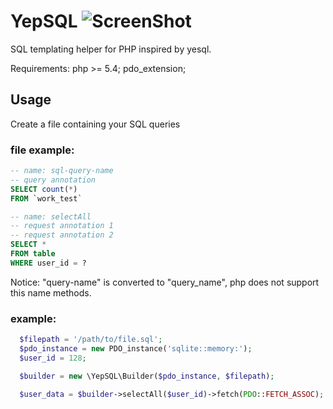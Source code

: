 # YepSQL ![ScreenShot](https://api.travis-ci.org/LionsHead/YepSQL.svg)
SQL templating helper for PHP inspired by yesql.

Requirements:
  php >= 5.4;
  pdo_extension;

## Usage
Create a file containing your SQL queries
### file example:
````sql
-- name: sql-query-name
-- query annotation
SELECT count(*)
FROM `work_test`

-- name: selectAll
-- request annotation 1
-- request annotation 2
SELECT *
FROM table
WHERE user_id = ?
````

Notice: "query-name" is converted to "query_name", php does not support this name methods.

### example:

````php
  $filepath = '/path/to/file.sql';
  $pdo_instance = new PDO_instance('sqlite::memory:');
  $user_id = 128;

  $builder = new \YepSQL\Builder($pdo_instance, $filepath);

  $user_data = $builder->selectAll($user_id)->fetch(PDO::FETCH_ASSOC);
````
